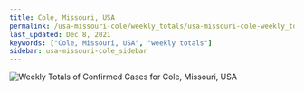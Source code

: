 ```yaml
---
title: Cole, Missouri, USA
permalink: /usa-missouri-cole/weekly_totals/usa-missouri-cole-weekly_totals.html
last_updated: Dec 8, 2021
keywords: ["Cole, Missouri, USA", "weekly totals"]
sidebar: usa-missouri-cole_sidebar
---
```


![Weekly Totals of Confirmed Cases for Cole, Missouri, USA](/covid_tracker/images/graphs/usa-missouri-cole-weekly_totals_graph.png)
